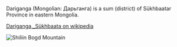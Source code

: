 
Dariganga (Mongolian: Дарьганга) is a sum (district) of Sükhbaatar Province in eastern Mongolia.

[Dariganga,_Sükhbaata on wikipedia](http://en.wikipedia.org/wiki/Dariganga,_S%C3%BCkhbaatar)

![Shiliin Bogd Mountain](https://c1.staticflickr.com/1/65/228732950_5a66aafa02_z.jpg?zz=1 "Shiliin Bogd Mountain")

